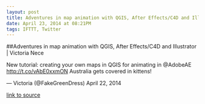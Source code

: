 ```yaml
---
layout: post
title: Adventures in map animation with QGIS, After Effects/C4D and Illustrator | Victoria Nece
date: April 23, 2014 at 08:21PM
tags: IFTTT, Twitter
---
```

##Adventures in map animation with QGIS, After Effects/C4D and Illustrator | Victoria Nece


New tutorial: creating your own maps in QGIS for animating in @AdobeAE http://t.co/vAbE0xxmON Australia gets covered in kittens!

— Victoria (@FakeGreenDress) April 22, 2014

[link to source](http://ift.tt/1mzT9YE) 
